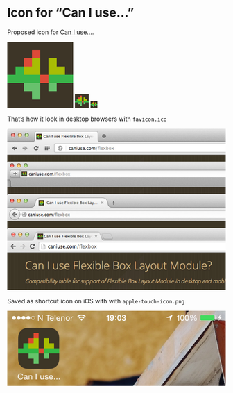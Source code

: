 # Icon for “Can I use…”

Proposed icon for [Can I use…](http://caniuse.com).

![152×152](source/152.png) ![32×32](source/32.png) ![16×16](source/16.png)

That’s how it look in desktop browsers with `favicon.ico`

![OS X](source/osx.jpg)

Saved as shortcut icon on iOS with with `apple-touch-icon.png`

![iOS](source/ios.jpg)